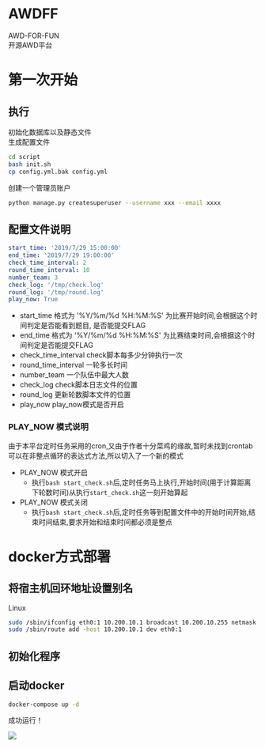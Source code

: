 # AWDFF

AWD-FOR-FUN  
开源AWD平台

# 第一次开始

## 执行


初始化数据库以及静态文件   
生成配置文件
```bash
cd script
bash init.sh
cp config.yml.bak config.yml

```


创建一个管理员账户
```bash
python manage.py createsuperuser --username xxx --email xxxx
```


## 配置文件说明
```yaml
start_time: '2019/7/29 15:00:00'
end_time: '2019/7/29 19:00:00'
check_time_interval: 2
round_time_interval: 10
number_team: 3
check_log: '/tmp/check.log'
round_log: '/tmp/round.log'
play_now: True
```

+ start_time 格式为 '%Y/%m/%d %H:%M:%S' 为比赛开始时间,会根据这个时间判定是否能看到题目,
是否能提交FLAG
+ end_time 格式为 '%Y/%m/%d %H:%M:%S' 为比赛结束时间,会根据这个时间判定是否能提交FLAG
+ check_time_interval check脚本每多少分钟执行一次
+ round_time_interval 一轮多长时间
+ number_team 一个队伍中最大人数    
+ check_log check脚本日志文件的位置
+ round_log 更新轮数脚本文件的位置
+ play_now play_now模式是否开启

### PLAY_NOW 模式说明
由于本平台定时任务采用的cron,又由于作者十分菜鸡的缘故,暂时未找到crontab可以在非整点循环的表达式方法,所以切入了一个新的模式
- PLAY_NOW 模式开启
    + 执行`bash start_check.sh`后,定时任务马上执行,开始时间(用于计算距离下轮数时间)从执行`start_check.sh`这一刻开始算起
- PLAY_NOW 模式关闭
    + 执行`bash start_check.sh`后,定时任务等到配置文件中的开始时间开始,结束时间结束,要求开始和结束时间都必须是整点
    


# docker方式部署

## 将宿主机回环地址设置别名
Linux
```bash
sudo /sbin/ifconfig eth0:1 10.200.10.1 broadcast 10.200.10.255 netmask 255.255.255.0 up
sudo /sbin/route add -host 10.200.10.1 dev eth0:1
```

## 初始化程序

## 启动docker

```bash
docker-compose up -d
```

成功运行！

![](http://img.taropowder.cn/1569923261.png?imageMogr2/thumbnail/!70p)
